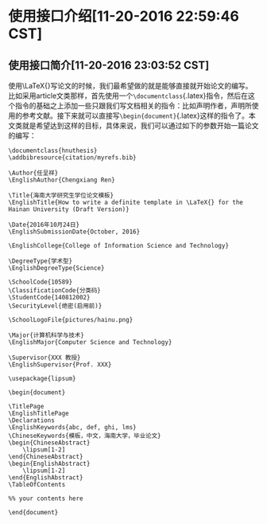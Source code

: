 # 使用接口介绍[11-20-2016 22:59:46 CST]


## 使用接口简介[11-20-2016 23:03:52 CST]

使用\LaTeX{}写论文的时候，我们最希望做的就是能够直接就开始论文的编写。比如采用article文类那样，首先使用一个`\documentclass`{.latex}指令，然后在这个指令的基础之上添加一些只跟我们写文档相关的指令：比如声明作者，声明所使用的参考文献。接下来就可以直接写`\begin{document}`{.latex}这样的指令了。本文类就是希望达到这样的目标，具体来说，我们可以通过如下的参数开始一篇论文的编写：

```{.nwcode .latex title="thesis.tex示例文件的结构"}
\documentclass{hnuthesis}
\addbibresource{citation/myrefs.bib}
```

```{.nwcode .latex title="thesis.tex示例文件的结构"}
\Author{任呈祥}
\EnglishAuthor{Chengxiang Ren}

\Title{海南大学研究生学位论文模板}
\EnglishTitle{How to write a definite template in \LaTeX{} for the Hainan University (Draft Version)}

\Date{2016年10月24日}
\EnglishSubmissionDate{October, 2016}

\EnglishCollege{College of Information Science and Technology}

\DegreeType{学术型}
\EnglishDegreeType{Science}

\SchoolCode{10589}
\ClassificationCode{分类码}
\StudentCode{140812002}
\SecurityLevel{绝密(启用前)}

\SchoolLogoFile{pictures/hainu.png}

\Major{计算机科学与技术}
\EnglishMajor{Computer Science and Technology}

\Supervisor{XXX 教授}
\EnglishSupervisor{Prof. XXX}

\usepackage{lipsum}
```

```{.nwcode .latex title="thesis.tex示例文件的结构"}
\begin{document}

\TitlePage
\EnglishTitlePage
\Declarations
\EnglishKeywords{abc, def, ghi, lms}
\ChineseKeywords{模板，中文，海南大学，毕业论文}
\begin{ChineseAbstract}
    \lipsum[1-2]
\end{ChineseAbstract}
\begin{EnglishAbstract}
    \lipsum[1-2]
\end{EnglishAbstract}
\TableOfContents

%% your contents here

\end{document}
```
